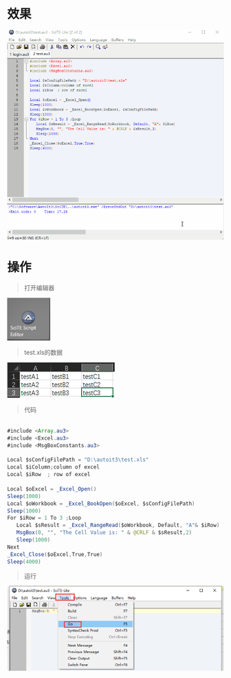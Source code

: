 # 效果

![](image/5-1.gif)

# 操作

> 打开编辑器

![](image/2-2.png)

> test.xls的数据

![](image/5-2.png)

> 代码
```java

#include <Array.au3>
#include <Excel.au3>
#include <MsgBoxConstants.au3>

Local $sConfigFilePath = "D:\autoit3\test.xls"
Local $iColumn;column of excel
Local $iRow  ; row of excel

Local $oExcel = _Excel_Open()
Sleep(1000)
Local $oWorkbook = _Excel_BookOpen($oExcel, $sConfigFilePath)
Sleep(1000)
For $iRow = 1 To 3 ;Loop
   Local $sResult = _Excel_RangeRead($oWorkbook, Default, "A"& $iRow)
   MsgBox(0, "", "The Cell Value is: " & @CRLF & $sResult,2)
   Sleep(1000)
Next
_Excel_Close($oExcel,True,True)
Sleep(4000)
```
> 运行

![](image/2-3.png)